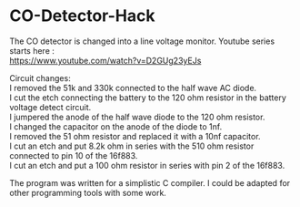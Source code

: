 # CO-Detector-Hack

The CO detector is changed into a line voltage monitor.
Youtube series starts here :\
https://www.youtube.com/watch?v=D2GUg23yEJs

Circuit changes:\
I removed the 51k and 330k connected to the half wave AC diode.\
I cut the etch connecting the battery to the 120 ohm resistor in the battery voltage detect circuit.\
I jumpered the anode of the half wave diode to the 120 ohm resistor.\
I changed the capacitor on the anode of the diode to 1nf.\
I removed the 51 ohm resistor and replaced it with a 10nf capacitor.\
I cut an etch and put 8.2k ohm in series with the 510 ohm resistor connected to pin 10 of the 16f883.\
I cut an etch and put a 100 ohm resistor in series with pin 2 of the 16f883.

The program was written for a simplistic C compiler.  I could be adapted for other programming tools with some
work.
 
